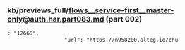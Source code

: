 ### kb/previews_full/flows__service-first__master-only@auth.har.part083.md (part 002)

```md
: "12665",
                  "url": "https://n958200.alteg.io/chu
```

```
